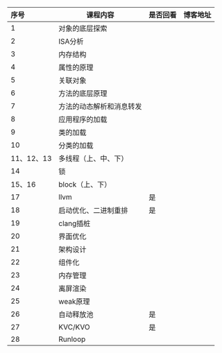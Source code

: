 | 序号       | 课程内容                 | 是否回看 | 博客地址 |
| :--------- | ------------------------ | -------- | -------- |
| 1          | 对象的底层探索           |          |          |
| 2          | ISA分析                  |          |          |
| 3          | 内存结构                 |          |          |
| 4          | 属性的原理               |          |          |
| 5          | 关联对象                 |          |          |
| 6          | 方法的底层原理           |          |          |
| 7          | 方法的动态解析和消息转发 |          |          |
| 8          | 应用程序的加载           |          |          |
| 9          | 类的加载                 |          |          |
| 10         | 分类的加载               |          |          |
| 11、12、13 | 多线程（上、中、下）     |          |          |
| 14         | 锁                       |          |          |
| 15、16     | block（上、下）          |          |          |
| 17         | llvm                     | 是       |          |
| 18         | 启动优化、二进制重排     | 是       |          |
| 19         | clang插桩                |          |          |
| 20         | 界面优化                 |          |          |
| 21         | 架构设计                 |          |          |
| 22         | 组件化                   |          |          |
| 23         | 内存管理                 |          |          |
| 24         | 离屏渲染                 |          |          |
| 25         | weak原理                 |          |          |
| 26         | 自动释放池               | 是       |          |
| 27         | KVC/KVO                  | 是       |          |
| 28         | Runloop                  |          |          |
